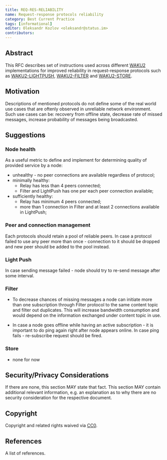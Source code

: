 ```yaml
---
title: REQ-RES-RELIABILITY
name: Request-response protocols reliability
category: Best Current Practice
tags: [informational]
editor: Oleksandr Kozlov <oleksandr@status.im>
contributors:
---
```


## Abstract
This RFC describes set of instructions used across different [WAKU2](https://github.com/vacp2p/rfc-index/blob/7b443c1aab627894e3f22f5adfbb93f4c4eac4f6/waku/standards/core/10/waku2.md?plain=1#L3) implementations for improved reliability in request-response protocols such as [WAKU2-LIGHTPUSH](https://github.com/vacp2p/rfc-index/blob/7b443c1aab627894e3f22f5adfbb93f4c4eac4f6/waku/standards/core/19/lightpush.md?plain=1#L3C11-L3C26), [WAKU2-FILTER](https://github.com/vacp2p/rfc-index/blob/7b443c1aab627894e3f22f5adfbb93f4c4eac4f6/waku/standards/core/12/filter.md?plain=1#L3) and [WAKU2-STORE](https://github.com/waku-org/specs/blob/a637d4bb34243dbd8f6771e0dee65669764f6798/standards/core/store.md?plain=1#L2).

## Motivation

Descriptions of mentioned protocols do not define some of the real world use cases that are oftenly observed in unreliable network environment. Such use cases can be: recovery from offline state, decrease rate of missed messages, increase probability of messages being broadcasted.

## Suggestions

### Node health

As a useful metric to define and implement for determining quality of provided service by a node:
- unhealthy - no peer connections are available regardless of protocol;
- minimally healthy:
  - Relay has less than 4 peers connected;
  - Filter and LightPush has one per each peer connection available;
- sufficiently healthy:
  - Relay has minimum 4 peers connected;
  - more than 1 connection in Filter and at least 2 connections available in LightPush;

### Peer and connection management

Each protocols should retain a pool of reliable peers. In case a protocol failed to use any peer more than once - connection to it should be dropped and new peer should be added to the pool instead. 

### Light Push 

In case sending message failed - node should try to re-send message after some interval. 

### Filter

- To decrease chances of missing messages a node can initiate more than one subscription through Filter protocol to the same content topic and filter out duplicates. This will increase bandwidth consumption and would depend on the information exchanged under content topic in use.

- In case a node goes offline while having an active subscription - it is important to do ping again right after node appears online. In case ping fails - re-subscribe request should be fired. 

### Store

- none for now

## Security/Privacy Considerations

If there are none, this section MAY state that fact.
This section MAY contain additional relevant information, e.g. an explanation as to why there are no security consideration for the respective document.

## Copyright

Copyright and related rights waived via [CC0](https://creativecommons.org/publicdomain/zero/1.0/).

## References

A list of references.
